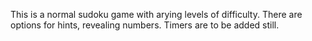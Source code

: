This is a normal sudoku game with arying levels of difficulty. There are options for hints, revealing numbers. Timers are 
to be added still.
